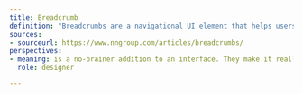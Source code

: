 ```yaml
---
title: Breadcrumb
definition: "Breadcrumbs are a navigational UI element that helps users find their way around a digital product. It uses hierarchical structure and is visualized as a list of links that represent the current page and parent pages. Here's an example of breadcrumbs on a fictional clothing website: Home > Men's > Bottoms > Denim"
sources:
- sourceurl: https://www.nngroup.com/articles/breadcrumbs/
perspectives:
- meaning: is a no-brainer addition to an interface. They make it really easy for a user to navigate through a site or app
  role: designer

---
```

